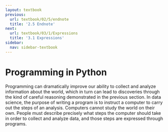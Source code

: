 ```yaml
---
layout: textbook
previous:
  url: textbook/02/5/endnote
  title: '2.5 Endnote'
next:
  url: textbook/03/1/Expressions
  title: '3.1 Expressions'
sidebar:
  nav: sidebar-textbook
---
```

Programming in Python
=====================

Programming can dramatically improve our ability to collect and analyze information
about the world, which in turn can lead to discoveries through the kind of careful
reasoning demonstrated in the previous section. In data science, the purpose of
writing a program is to instruct a computer to carry out the steps of an analysis.
Computers cannot study the world on their own. People must describe precisely what
steps the computer should take in order to collect and analyze data, and those steps
are expressed through programs.


